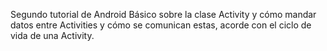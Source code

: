 Segundo tutorial de Android Básico sobre la clase Activity y cómo mandar datos entre Activities y cómo se comunican estas, acorde con el ciclo de vida de una Activity.